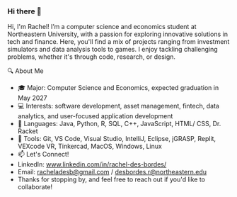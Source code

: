 ### Hi there 👋

Hi, I'm Rachel! I’m a computer science and economics student at Northeastern University, with a passion for exploring innovative solutions in tech and finance. Here, you'll find a mix of projects ranging from investment simulators and data analysis tools to games. I enjoy tackling challenging problems, whether it's through code, research, or design.

🔍 About Me
- 🎓 Major: Computer Science and Economics, expected graduation in May 2027
- 💻 Interests: software development, asset management, fintech, data analytics, and user-focused application development
- 🌟 Languages: Java, Python, R, SQL, C++, JavaScript, HTML/ CSS, Dr. Racket
- 🔭 Tools: Git, VS Code, Visual Studio, IntelliJ, Eclipse, jGRASP,  Replit, VEXcode VR, Tinkercad, MacOS, Windows, Linux
- 📫 Let's Connect!
- LinkedIn: www.linkedin.com/in/rachel-des-bordes/
- Email: racheladesb@gmail.com / desbordes.r@northeastern.edu 
- Thanks for stopping by, and feel free to reach out if you'd like to collaborate!

<!--
**racheldes/racheldes** is a ✨ _special_ ✨ repository because its `README.md` (this file) appears on your GitHub profile.

Here are some ideas to get you started:

- 🔭 I’m currently working on creating my own rendition of Axe (a game my siblings and I used to play)
- 🌱 I’m currently learning Algorithms
- 📫 How to reach me: on Linkedin www.linkedin.com/in/rachel-des-bordes
- 😄 Pronouns: she/her
- ⚡ Fun fact: I'm from Houston
-->
